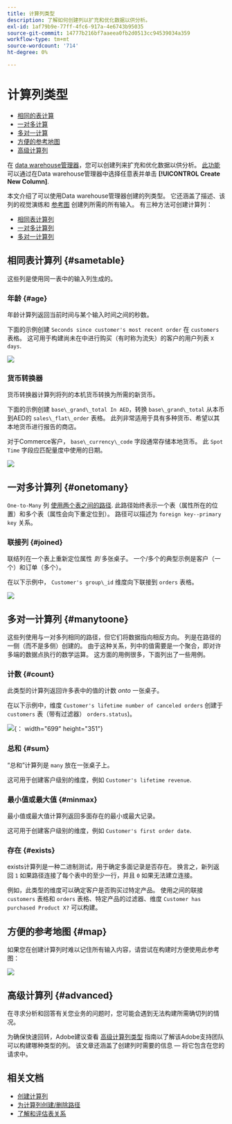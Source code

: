 ```yaml
---
title: 计算列类型
description: 了解如何创建列以扩充和优化数据以供分析。
exl-id: 1af79b9e-77ff-4fc6-917a-4e6743b95035
source-git-commit: 14777b216bf7aaeea0fb2d0513cc94539034a359
workflow-type: tm+mt
source-wordcount: '714'
ht-degree: 0%

---
```


# 计算列类型

* [相同的表计算](#sametable)
* [一对多计算](#onetomany)
* [多对一计算](#manytoone)
* [方便的参考地图](#map)
* [高级计算列](#advanced)

在 [data warehouse管理器](../data-warehouse-mgr/tour-dwm.md)，您可以创建列来扩充和优化数据以供分析。 [此功能](../data-warehouse-mgr/creating-calculated-columns.md) 可以通过在Data warehouse管理器中选择任意表并单击 **[!UICONTROL Create New Column]**.

本文介绍了可以使用Data warehouse管理器创建的列类型。 它还涵盖了描述、该列的视觉演练和 [参考图](#map) 创建列所需的所有输入。 有三种方法可创建计算列：

* [相同表计算列](#sametable)
* [一对多计算列](#onetomany)
* [多对一计算列](#manytoone)

## 相同表计算列 {#sametable}

这些列是使用同一表中的输入列生成的。

### 年龄 {#age}

年龄计算列返回当前时间与某个输入时间之间的秒数。

下面的示例创建 `Seconds since customer's most recent order` 在 `customers` 表格。 这可用于构建尚未在中进行购买（有时称为流失）的客户的用户列表 `X days`.

![](../../assets/age.gif)

### 货币转换器

货币转换器计算列将列的本机货币转换为所需的新货币。

下面的示例创建 `base\_grand\_total In AED`，转换 `base\_grand\_total` 从本币到AED的 `sales\_flat\_order` 表格。 此列非常适用于具有多种货币、希望以其本地货币进行报告的商店。

对于Commerce客户， `base\_currency\_code` 字段通常存储本地货币。 此 `Spot Time` 字段应匹配量度中使用的日期。

![](../../assets/currency_converter.png)

## 一对多计算列 {#onetomany}

`One-to-Many` 列 [使用两个表之间的路径](../../data-analyst/data-warehouse-mgr/create-paths-calc-columns.md). 此路径始终表示一个表（属性所在的位置）和多个表（属性会向下重定位到）。 路径可以描述为 `foreign key--primary key` 关系。

### 联接列 {#joined}

联结列在一个表上重新定位属性 *到* 多张桌子。 一个/多个的典型示例是客户（一个）和订单（多个）。

在以下示例中， `Customer's group\_id` 维度向下联接到 `orders` 表格。

![](../../assets/joined_column.gif)

## 多对一计算列 {#manytoone}

这些列使用与一对多列相同的路径，但它们将数据指向相反方向。 列是在路径的一侧（而不是多侧）创建的。 由于这种关系，列中的值需要是一个聚合，即对许多端的数据点执行的数学运算。 这方面的用例很多，下面列出了一些用例。

### 计数 {#count}

此类型的计算列返回许多表中的值的计数 *onto* 一张桌子。

在以下示例中，维度 `Customer's lifetime number of canceled orders` 创建于 `customers` 表（带有过滤器） `orders.status`)。

![](../../assets/many_to_one.gif){： width=&quot;699&quot; height=&quot;351&quot;}

### 总和 {#sum}

“总和”计算列是 `many` 放在一张桌子上。

这可用于创建客户级别的维度，例如 `Customer's lifetime revenue`.

### 最小值或最大值 {#minmax}

最小值或最大值计算列返回多面存在的最小或最大记录。

这可用于创建客户级别的维度，例如 `Customer's first order date`.

### 存在 {#exists}

exists计算列是一种二进制测试，用于确定多面记录是否存在。 换言之，新列返回 `1` 如果路径连接了每个表中的至少一行，并且 `0` 如果无法建立连接。

例如，此类型的维度可以确定客户是否购买过特定产品。 使用之间的联接 `customers` 表格和 `orders` 表格、特定产品的过滤器、维度 `Customer has purchased Product X?` 可以构建。

## 方便的参考地图 {#map}

如果您在创建计算列时难以记住所有输入内容，请尝试在构建时方便使用此参考图：

![](../../assets/merged_reference_map.png)

## 高级计算列 {#advanced}

在寻求分析和回答有关您业务的问题时，您可能会遇到无法构建所需确切列的情况。

为确保快速回转，Adobe建议查看 [高级计算列类型](../../data-analyst/data-warehouse-mgr/adv-calc-columns.md) 指南以了解该Adobe支持团队可以构建哪种类型的列。 该文章还涵盖了创建列时需要的信息 — 将它包含在您的请求中。

## 相关文档

* [创建计算列](../../data-analyst/data-warehouse-mgr/creating-calculated-columns.md)
* [为计算列创建/删除路径](../../data-analyst/data-warehouse-mgr/create-paths-calc-columns.md)
* [了解和评估表关系](../../data-analyst/data-warehouse-mgr/table-relationships.md)
